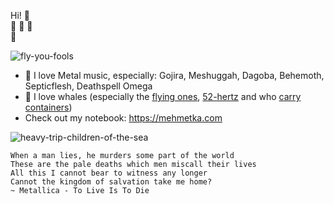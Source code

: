 Hi! 🤘  
🐋 🐳 🦕  
🎸

![fly-you-fools](https://media.giphy.com/media/rBblrZDuvOaJi/giphy.gif)

- 🤘 I love Metal music, especially: Gojira, Meshuggah, Dagoba, Behemoth, Septicflesh, Deathspell Omega
- 🐋 I love whales (especially the [flying ones](https://www.youtube.com/watch?v=xRIVJ7aLHTE), [52-hertz](https://en.wikipedia.org/wiki/52-hertz_whale) and who [carry containers](https://www.docker.com/))
- Check out my notebook: https://mehmetka.com

![heavy-trip-children-of-the-sea](https://media.giphy.com/media/2QEomdgkDLIfNzOAhN/giphy-downsized-large.gif?style=centerme)

```
When a man lies, he murders some part of the world
These are the pale deaths which men miscall their lives
All this I cannot bear to witness any longer
Cannot the kingdom of salvation take me home?
~ Metallica - To Live Is To Die
```